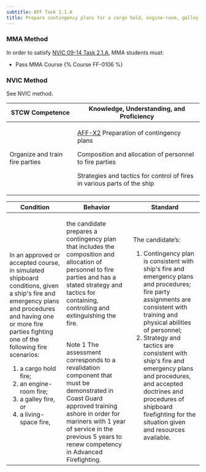 ```yaml
---
subtitle: AFF Task 2.1.A 
title: Prepare contingency plans for a cargo hold, engine-room, galley, or living-space fire
---
```



### MMA Method

In order to satisfy  [NVIC 09-14  Task  2.1.A](/stcw23/assets/images/nvic-09-14.pdf), MMA students must:

* Pass MMA Course {% Course FF-0106 %}


### NVIC Method

<a onclick="togglevisibility('nvic_methods')" >See NVIC method.</a>

<div id='nvic_methods' class='hide'>

<table>
<thead>
<tr>
<th class='forty'> STCW Competence </th>
<th class='sixty'> Knowledge, Understanding, and Proficiency </th>
</tr>
</thead>




<tbody>
<tr><td markdown='1'>

Organize and train fire parties

</td><td markdown='1'>

[AFF-X2](../../tables/63.html#AFF-X2) Preparation of contingency plans 

Composition and allocation of personnel to fire parties 

Strategies and tactics for control of fires in various parts of the ship

</td></tr>


</tbody>
</table>


<table>
<thead>
<tr><th class='twenty'>  Condition </th><th class='twenty'> Behavior </th><th  class='sixty'>Standard </th></tr>
</thead>
<tbody >



<tr><td markdown='1'>

In an approved or accepted course, in simulated shipboard conditions, given a ship's fire and emergency plans and procedures and having one or more fire parties fighting one of the following fire scenarios:

1. a cargo hold fire;
2. an engine-room fire;
3. a galley fire, or
4. a living-space fire,

</td><td markdown='1'>

the candidate prepares a contingency plan that includes the composition and allocation of personnel to fire parties and has a stated strategy and tactics for containing, controlling and extinguishing the fire.

<br>

<div class="tooltip">Note 1
<span class="tooltiptext">
The assessment corresponds to a revalidation component that must be demonstrated in Coast Guard approved training ashore in order for mariners with 1 year of service in the previous 5 years to renew competency in Advanced Firefighting.
</span>
</div>


</td><td markdown='1'>

The candidate’s:

1. Contingency plan is consistent with ship's fire and emergency plans and procedures; fire party assignments are consistent with training and physical abilities of personnel;
2. Strategy and tactics are consistent with ship's fire and emergency plans and procedures, and accepted doctrines and procedures of shipboard firefighting for the situation given and resources available.

</td></tr>
</tbody>
</table>
</div>

